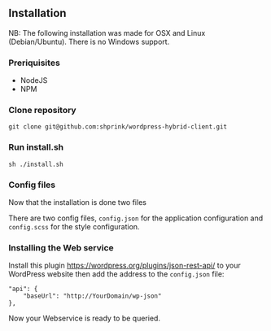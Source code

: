 ## Installation

NB: The following installation was made for OSX and Linux (Debian/Ubuntu). There is no Windows support.

### Preriquisites

* NodeJS
* NPM

### Clone repository

```
git clone git@github.com:shprink/wordpress-hybrid-client.git
```

### Run install.sh

```
sh ./install.sh
```

### Config files

Now that the installation is done two files

There are two config files, ```config.json``` for the application configuration and ```config.scss``` for the style configuration.

### Installing the Web service

Install this plugin <https://wordpress.org/plugins/json-rest-api/> to your WordPress website then add the address to the ```config.json``` file:

```
"api": {
    "baseUrl": "http://YourDomain/wp-json"
},
```

Now your Webservice is ready to be queried.
